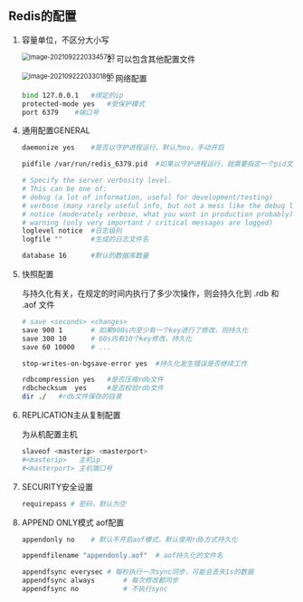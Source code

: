 ## Redis的配置

1. 容量单位，不区分大小写

   <img src="D:%5CTypora%5Cworkspace%5Cimg%5Cimage-20210922203345783.png" alt="image-20210922203345783" style="zoom:80%;" align='left'/>

2. 可以包含其他配置文件

   <img src="D:%5CTypora%5Cworkspace%5Cimg%5Cimage-20210922203301805.png" alt="image-20210922203301805" style="zoom:80%;" align='left'/>

3. 网络配置

   ```bash
   bind 127.0.0.1	#绑定的ip
   protected-mode yes	#受保护模式
   port 6379	#端口号
   ```

4. 通用配置GENERAL

   ```bash
   daemonize yes	#是否以守护进程运行，默认为no，手动开启
   
   pidfile /var/run/redis_6379.pid	#如果以守护进程运行，就需要指定一个pid文件
   
   # Specify the server verbosity level.
   # This can be one of:
   # debug (a lot of information, useful for development/testing)
   # verbose (many rarely useful info, but not a mess like the debug level)
   # notice (moderately verbose, what you want in production probably)
   # warning (only very important / critical messages are logged)
   loglevel notice	#日志级别
   logfile ""		#生成的日志文件名
   
   database 16		#默认的数据库数量
   ```

5. 快照配置

   与持久化有关，在规定的时间内执行了多少次操作，则会持久化到 .rdb 和 .aof 文件

   ```bash
   # save <seconds> <changes>
   save 900 1		# 如果900s内至少有一个key进行了修改，则持久化
   save 300 10		# 60s内有10个key修改，持久化
   save 60 10000	# ...
   
   stop-writes-on-bgsave-error yes	#持久化发生错误是否继续工作
   
   rdbcompression yes	#是否压缩rdb文件
   rdbchecksum	yes		#是否校验rdb文件
   dir ./	#rdb文件保存的目录
   ```
   
6. REPLICATION主从复制配置

   为从机配置主机

   ```bash
   slaveof <masterip> <masterport>
   #<masterip>   主机ip
   #<masterport> 主机端口号
   ```

7. SECURITY安全设置

   ```bash
   requirepass # 密码，默认为空
   ```
   
8. APPEND ONLY模式 aof配置

   ```bash
   appendonly no	# 默认不开启aof模式，默认使用rdb方式持久化
   
   appendfilename "appendonly.aof"	# aof持久化的文件名
   
   appendfsync everysec	# 每秒执行一次sync同步，可能会丢失1s的数据
   appendfsync always		# 每次修改都同步
   appendfsync no 			# 不执行sync
   ```

   

 